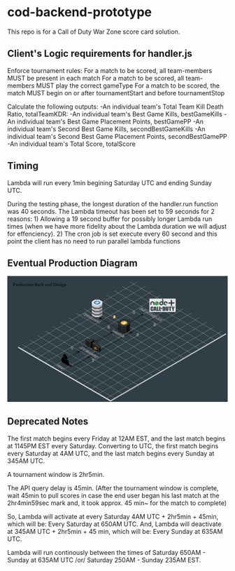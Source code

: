 # cod-backend-prototype
This repo is for a Call of Duty War Zone score card solution.

## Client's Logic requirements for handler.js

Enforce tournament rules:
For a match to be scored, all team-members MUST be present in each match
For a match to be scored, all team-members MUST play the correct gameType
For a match to be scored, the match MUST begin on or after tournamentStart and before tournamentStop


Calculate the following outputs:
-An individual team's Total Team Kill Death Ratio, totalTeamKDR:
-An individual team's Best Game Kills, bestGameKills
-An individual team's Best Game Placement Points, bestGamePP
-An individual team's Second Best Game Kills, secondBestGameKills
-An individual team's Second Best Game Placement Points, secondBestGamePP
-An individual team's Total Score, totalScore


## Timing
Lambda will run every 1min begining Saturday UTC and ending Sunday UTC.

During the testing phase, the longest duration of the handler.run function was 40 seconds. The Lambda timeout has been set to 59 seconds for 2 reasons: 1) Allowing a 19 second buffer for possibly longer Lambda run times (when we have more fidelity about the Lambda duration we will adjust for effenciency). 2) The cron job is set execute every 60 second and this point the client has no need to run parallel lambda functions

## Eventual Production Diagram
![alt text](https://github.com/tom-crypto/cod-backend-prototype/blob/main/eventualProductionDiagram.png)

## Deprecated Notes
The first match begins every Friday at 12AM EST, and the last match begins at 1145PM EST every Saturday. Converting to UTC, the first match begins every Saturday at 4AM UTC, and the last match begins every Sunday at 345AM UTC.

A tournament window is 2hr5min.

The API query delay is 45min. (After the tournament window is complete, wait 45min to pull scores in case the end user began his last match at the 2hr4min59sec mark and, it took approx. 45 min~ for the match to complete)

So, Lambda will activate at every Saturday 4AM UTC + 2hr5min + 45min, which will be: Every Saturday at 650AM UTC. And, Lambda will deactivate at 345AM UTC + 2hr5min + 45 min, which will be: Every Sunday at 635AM UTC. 

Lambda will run continously between the times of Saturday 650AM - Sunday at 635AM UTC /or/ Saturday 250AM - Sunday 235AM EST.
